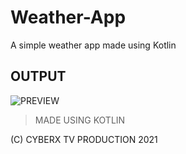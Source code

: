 # Weather-App
A simple weather app made using Kotlin

## OUTPUT
![PREVIEW](https://user-images.githubusercontent.com/78638686/130237083-a0969e32-f229-4ca2-984e-8b8c4e6af901.png)

> MADE USING KOTLIN

(C) CYBERX TV PRODUCTION 2021

